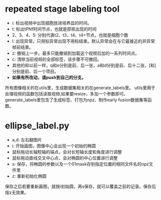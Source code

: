 # repeated stage labeling tool
+ i: 标出视频中出现细胞放进培养皿的时间。
+ t: 标出tPNf时间节点，也就是原核出现的时间
+ 2、3、4、5: 分别代表t2、t3、t4、t4+节点，也就是细胞个数
+ l: 出现异常。只用标异常出现不用标结束。默认异常会在与它最接近的非异常帧前结束。
+ z: 撤销上一步。最多只能撤销到加载这个视频后加的一系列时间点。
+ c: 清除当前视频的全部标签，该步骤不可撤回。
+ 其他的和以前一样，q和e分别是前、后一张，a和d分别是前、后十二张，[和]分别是前、后一个项目。
+ <b>如果有所改动，请push到自己的分支。</b>

所有图像相关的在utils里，生成数据集相关的在generate_labels里。
utils里用于处理视频的函数包括读取视频,如果要resize，多加一个参数即可。
generate_labels里包含了生成标签、打包为npz、制作early fusion数据集等函数。 

# ellipse_label.py
+ a,d: 左右翻图片
+ i: 开始画图，图像中心会出现一个初始的椭圆
+ 鼠标拖动长轴短轴的端点，会对长短轴长度和角度进行调整
+ 鼠标拖动直线交叉中心点，会对椭圆的中心位置进行调整
+ s: 保存，将椭圆的参数以及一个01mask存到指定位置的相同文件名的npz文件里
+ z: 重新初始化椭圆

保存之后若要重新画图，就按i初始圆，再s保存，就可以覆盖之前的记录。保存后按z无效果。
